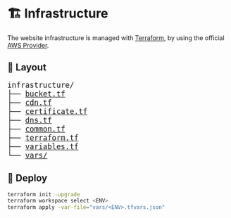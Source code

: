 # 🏗 Infrastructure

The website infrastructure is managed with [Terraform](https://github.com/hashicorp/terraform), by using the official [AWS Provider](https://github.com/hashicorp/terraform-provider-aws).

## 📁 Layout

<big>
<pre>
infrastructure/
├── <a href="./bucket.tf">bucket.tf</a>
├── <a href="./cdn.tf">cdn.tf</a>
├── <a href="./certificate.tf">certificate.tf</a>
├── <a href="./dns.tf">dns.tf</a>
├── <a href="./common.tf">common.tf</a>
├── <a href="./terraform.tf">terraform.tf</a>
├── <a href="./variables.tf">variables.tf</a>
└── <a href="./vars/">vars/</a>
</pre>
</big>

## 🚀 Deploy

```sh
terraform init -upgrade
terraform workspace select <ENV>
terraform apply -var-file="vars/<ENV>.tfvars.json"
```
